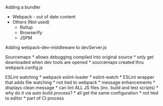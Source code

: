 Adding a bundler
* Webpack - out of date content
* Others (Not used)
	* Rollup
	* Browserify
	* JSPM

Adding webpack-dev-middleware to devServer.js

Sourcemaps
	* allows debugging compiled into original source
	* only get downloaded when dev tools are opened
	* sourcemaps created thru webpack.config.js

ESLint watching
	* webpack eslint-loader
	* eslint-watch
		* ESLint wrapper that adds file watching
		* not tied to webpack
		* message enhancements
			* displays clean message
		* can lint ALL JS files (inc. build and test scripts)
	* why do it via auto build process?
		* all get the same configuration
		* not tied to editor
		* part of CI process
